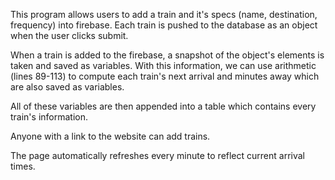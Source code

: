 This program allows users to add a train and it's specs (name, destination, frequency) into firebase.  Each train is pushed to the database as an object when the user clicks submit.  

When a train is added to the firebase, a snapshot of the object's elements is taken and saved as variables.  With this information, we can use arithmetic (lines 89-113) to compute each train's next arrival and minutes away which are also saved as variables.  

All of these variables are then appended into a table which contains every train's information.

Anyone with a link to the website can add trains.  

The page automatically refreshes every minute to reflect current arrival times.

